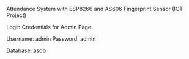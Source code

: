 Attendance System with ESP8266 and AS606 Fingerprint Sensor
(IOT Project)

Login Credentials for Admin Page

Username: admin
Password: admin

Database: asdb
